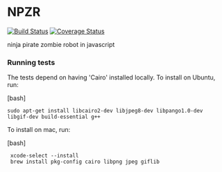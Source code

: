 # NPZR
[![Build Status](https://travis-ci.org/saskcow/NPZR.svg?branch=master)](https://travis-ci.org/saskcow/NPZR)
[![Coverage Status](https://coveralls.io/repos/github/saskcow/NPZR/badge.svg)](https://coveralls.io/github/saskcow/NPZR)

ninja pirate zombie robot in javascript


### Running tests

The tests depend on having 'Cairo' installed locally. To install on Ubuntu, run:

[bash]
```
sudo apt-get install libcairo2-dev libjpeg8-dev libpango1.0-dev libgif-dev build-essential g++
```

To install on mac, run:

[bash]
```
 xcode-select --install
 brew install pkg-config cairo libpng jpeg giflib
```
